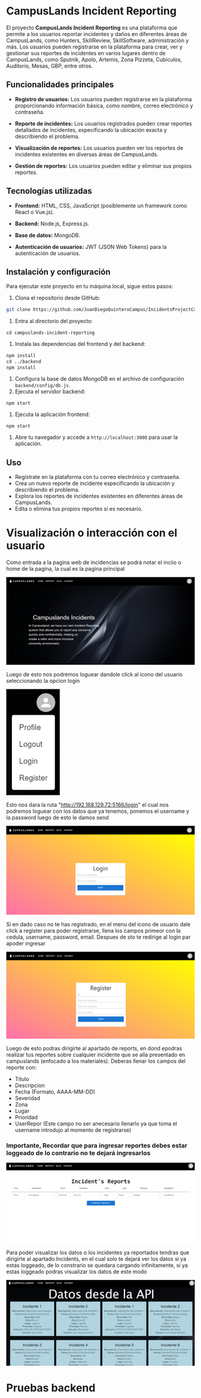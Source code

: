# CampusLands Incident Reporting

El proyecto **CampusLands Incident Reporting** es una plataforma que permite a los usuarios reportar incidentes y daños en diferentes áreas de CampusLands, como Hunters, SkillReview, SkillSoftware, administración y más. Los usuarios pueden registrarse en la plataforma para crear, ver y gestionar sus reportes de incidentes en varios lugares dentro de CampusLands, como Sputnik, Apolo, Artemis, Zona Pizzeta, Cubículos, Auditorio, Mesas, GBP, entre otros.

## Funcionalidades principales

- **Registro de usuarios:** Los usuarios pueden registrarse en la plataforma proporcionando información básica, como nombre, correo electrónico y contraseña.

- **Reporte de incidentes:** Los usuarios registrados pueden crear reportes detallados de incidentes, especificando la ubicación exacta y describiendo el problema.

- **Visualización de reportes:** Los usuarios pueden ver los reportes de incidentes existentes en diversas áreas de CampusLands.

- **Gestión de reportes:** Los usuarios pueden editar y eliminar sus propios reportes.

## Tecnologías utilizadas

- **Frontend:** HTML, CSS, JavaScript (posiblemente un framework como React o Vue.js).

- **Backend:** Node.js, Express.js.

- **Base de datos:** MongoDB.

- **Autenticación de usuarios:** JWT (JSON Web Tokens) para la autenticación de usuarios.

## Instalación y configuración

Para ejecutar este proyecto en tu máquina local, sigue estos pasos:

1. Clona el repositorio desde GitHub:

```bash
git clone https://github.com/JuanDiegoQuinteroCampus/IncidentsProjectCampus.git
```



1. Entra al directorio del proyecto:

```
cd campuslands-incident-reporting
```

1. Instala las dependencias del frontend y del backend:

```
npm install
cd ../backend
npm install
```

1. Configura la base de datos MongoDB en el archivo de configuración `backend/config/db.js`.
2. Ejecuta el servidor backend:

```
npm start
```

1. Ejecuta la aplicación frontend:

```
npm start
```

1. Abre tu navegador y accede a `http://localhost:3000` para usar la aplicación.

## Uso

- Regístrate en la plataforma con tu correo electrónico y contraseña.
- Crea un nuevo reporte de incidente especificando la ubicación y describiendo el problema.
- Explora los reportes de incidentes existentes en diferentes áreas de CampusLands.
- Edita o elimina tus propios reportes si es necesario.





# Visualización o interacción con el usuario

Como entrada a la pagina web de incidencias se podrá notar el inciio o home de la pagina, la cual es la pagina principal

<img src="./src/assets/started.png">

Luego de esto nos podremos loguear dandole click al icono del usuario seleccionando la opcion login

<img src="./src/assets/menu.png">

Esto nos dara la ruta  "http://192.168.129.72:5166/login" el cual nos podremos loguear con los datos que ya tenemos, ponemos el username y la password luego de esto le damos send

<img src="./src/assets/login.png">

Si en dado caso no te has registrado, en el menu del icono de usuario dale click a register para poder registrarse, llena los campos primeor con la cedula, username, password, email. Despues de sto te redirige al login par apoder ingresar

<img src="./src/assets/register.png">



Luego de esto podras dirigirte al apartado de reports, en dond epodras realizar tus reportes sobre cualquier incidente que se alla presentado en campuslands (enfocado a los materiales). Deberas llenar los campos del reporte con:
- Titulo
- Descripcion
- Fecha (Formato, AAAA-MM-DD)
- Severidad
- Zona
- Lugar
- Prioridad
- UserRepor (Este campo no ser anecesario llenarlo ya que toma el username introdujo al momento de registrarse) 

### Importante, Recordar que para ingresar reportes debes estar loggeado de lo contrario no te dejará ingresarlos

<img src="./src/assets/reports.png">


Para poder visualizar los datos o los incidentes ya reportados tendras que dirigirte al apartado Incidents, en el cual solo te dejará ver los datos si ya estas loggeado, de lo constrario se quedara cargando infinitamente, si ya estas loggeado podras visualizar los datos de este modo

<img src="./src/assets/incide.png">





# Pruebas backend

